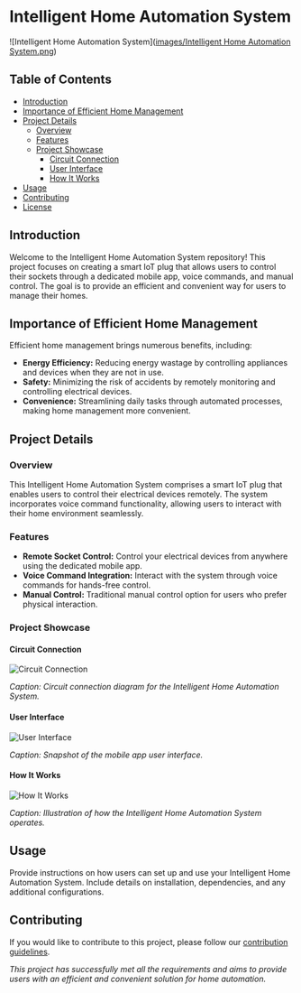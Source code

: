 # Intelligent Home Automation System

![Intelligent Home Automation System]([images/Intelligent Home Automation System.png](https://miro.medium.com/v2/resize:fit:1400/0*9R3WH9hpAaHHaCfa.jpg))

## Table of Contents

- [Introduction](#introduction)
- [Importance of Efficient Home Management](#importance-of-efficient-home-management)
- [Project Details](#project-details)
  - [Overview](#overview)
  - [Features](#features)
  - [Project Showcase](#project-showcase)
    - [Circuit Connection](#circuit-connection)
    - [User Interface](#user-interface)
    - [How It Works](#how-it-works)
- [Usage](#usage)
- [Contributing](#contributing)
- [License](#license)

## Introduction

Welcome to the Intelligent Home Automation System repository! This project focuses on creating a smart IoT plug that allows users to control their sockets through a dedicated mobile app, voice commands, and manual control. The goal is to provide an efficient and convenient way for users to manage their homes.

## Importance of Efficient Home Management

Efficient home management brings numerous benefits, including:

- **Energy Efficiency:** Reducing energy wastage by controlling appliances and devices when they are not in use.
- **Safety:** Minimizing the risk of accidents by remotely monitoring and controlling electrical devices.
- **Convenience:** Streamlining daily tasks through automated processes, making home management more convenient.

## Project Details

### Overview

This Intelligent Home Automation System comprises a smart IoT plug that enables users to control their electrical devices remotely. The system incorporates voice command functionality, allowing users to interact with their home environment seamlessly.

### Features

- **Remote Socket Control:** Control your electrical devices from anywhere using the dedicated mobile app.
- **Voice Command Integration:** Interact with the system through voice commands for hands-free control.
- **Manual Control:** Traditional manual control option for users who prefer physical interaction.

### Project Showcase

#### Circuit Connection

![Circuit Connection](images/circuit_connection.png)

*Caption: Circuit connection diagram for the Intelligent Home Automation System.*

#### User Interface

![User Interface](images/user_interface.png)

*Caption: Snapshot of the mobile app user interface.*

#### How It Works

![How It Works](images/how_it_works.png)

*Caption: Illustration of how the Intelligent Home Automation System operates.*

## Usage

Provide instructions on how users can set up and use your Intelligent Home Automation System. Include details on installation, dependencies, and any additional configurations.

## Contributing

If you would like to contribute to this project, please follow our [contribution guidelines](CONTRIBUTING.md).


*This project has successfully met all the requirements and aims to provide users with an efficient and convenient solution for home automation.*
